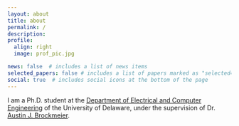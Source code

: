 ```yaml
---
layout: about
title: about
permalink: /
description: 
profile:
  align: right
  image: prof_pic.jpg

news: false  # includes a list of news items
selected_papers: false # includes a list of papers marked as "selected={true}"
social: true  # includes social icons at the bottom of the page
---
```


I am a Ph.D. student at the [Department of Electrical and Computer Engineering][ECE]
of the University of Delaware, under the supervision
of Dr. [Austin J. Brockmeier][AJB].

[ECE]: http://www.ece.udel.edu/
[AJB]: https://www.eecis.udel.edu/~ajbrock/

